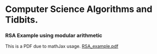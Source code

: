 # Computer Science Algorithms and Tidbits.


### RSA Example using modular arithmetic
This is a PDF due to mathJax usage.
[RSA_example.pdf](RSA_example.pdf)

